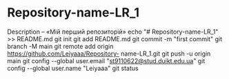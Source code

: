 # Repository-name-LR_1
Description – «Мій перший репозиторій»
echo "# Repository-name-LR_1" >> README.md 
git init 
git add README.md 
git commit -m "first commit" 
git branch -M main 
git remote add origin https://github.com/Leiyaaa/Repository- name-LR_1.git
 git push -u origin main
 git config --global user.email "st9110622@stud.duikt.edu.ua"
git config --global user.name "Leiyaaa"
git status

